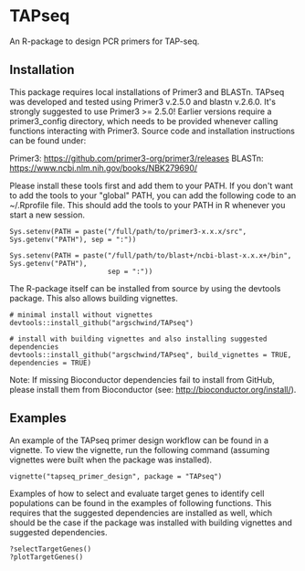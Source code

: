 # TAPseq
An R-package to design PCR primers for TAP-seq.

## Installation

This package requires local installations of Primer3 and BLASTn. TAPseq was developed and tested
using Primer3 v.2.5.0 and blastn v.2.6.0. It's strongly suggested to use Primer3 >= 2.5.0! Earlier
versions require a primer3_config directory, which needs to be provided whenever calling functions
interacting with Primer3. Source code and installation instructions can be found under:

Primer3: <https://github.com/primer3-org/primer3/releases>
BLASTn: <https://www.ncbi.nlm.nih.gov/books/NBK279690/>

Please install these tools first and add them to your PATH. If you don't want to add the tools to
your "global" PATH, you can add the following code to an ~/.Rprofile file. This should add the tools
to your PATH in R whenever you start a new session.
```
Sys.setenv(PATH = paste("/full/path/to/primer3-x.x.x/src", Sys.getenv("PATH"), sep = ":"))

Sys.setenv(PATH = paste("/full/path/to/blast+/ncbi-blast-x.x.x+/bin", Sys.getenv("PATH"), 
                        sep = ":"))
```

The R-package itself can be installed from source by using the devtools package. This also allows
building vignettes.
```
# minimal install without vignettes
devtools::install_github("argschwind/TAPseq")

# install with building vignettes and also installing suggested dependencies
devtools::install_github("argschwind/TAPseq", build_vignettes = TRUE, dependencies = TRUE)
```

Note: If missing Bioconductor dependencies fail to install from GitHub, please install them from
Bioconductor (see: <http://bioconductor.org/install/>).

## Examples
An example of the TAPseq primer design workflow can be found in a vignette. To view the vignette,
run the following command (assuming vignettes were built when the package was installed).
```
vignette("tapseq_primer_design", package = "TAPseq")
```

Examples of how to select and evaluate target genes to identify cell populations can be found in
the examples of following functions. This requires that the suggested dependencies are installed as
well, which should be the case if the package was installed with building vignettes and suggested
dependencies.
```
?selectTargetGenes()
?plotTargetGenes()
```
